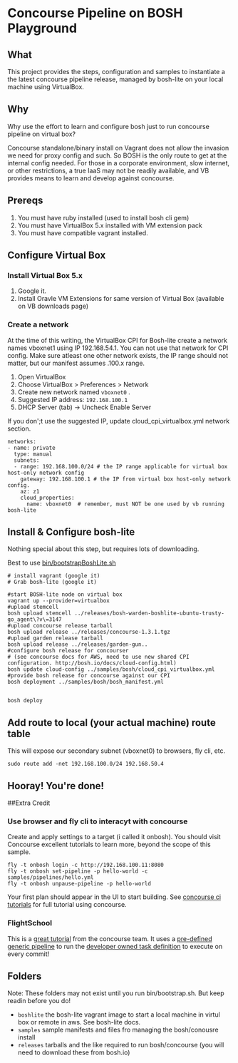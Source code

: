 # Concourse Pipeline on BOSH Playground

## What
This project provides the steps, configuration and samples to instantiate a the latest concourse pipeline release, managed by bosh-lite on your local machine using VirtualBox.


## Why
Why use the effort to learn and configure bosh just to run concourse pipeline on virtual box?

Concourse standalone/binary install on Vagrant does not allow the invasion we need for proxy config and such.  So BOSH is the only route to get at the internal config needed.  For those in a corporate environment, slow internet, or other restrictions, a true IaaS may not be readily available, and VB provides means to learn and develop against concourse.


## Prereqs
1. You must have ruby installed (used to install bosh cli gem)
2. You must have VirtualBox 5.x installed with VM extension pack
3. You must have compatible vagrant installed.




## Configure Virtual Box

### Install Virtual Box 5.x
1. Google it.
2. Install Oravle VM Extensions for same version of Virtual Box (available on VB downloads page)

### Create a network
At the time of this writing, the VirtualBox CPI for Bosh-lite create a network names vboxnet1 using IP 192.168.54.1.    You can not use that network for CPI config.  Make sure atleast one other network exists, the IP range should not matter, but our manifest assumes .100.x range.

1. Open VirtualBox
2. Choose VirtualBox > Preferences > Network
3. Create new network named `vboxnet0` .
4. Suggested IP address: `192.168.100.1` 
4. DHCP Server (tab) -> Uncheck Enable Server

If you don';t use the suggested IP, update cloud_cpi_virtualbox.yml network section.
```
networks:
- name: private
  type: manual
  subnets:
  - range: 192.168.100.0/24 # the IP range applicable for virtual box host-only network config
    gateway: 192.168.100.1 # the IP from virtual box host-only network config. 
    az: z1
    cloud_properties:
      name: vboxnet0  # remember, must NOT be one used by vb running bosh-lite
```


## Install & Configure bosh-lite
Nothing special about this step, but requires lots of downloading.

Best to use [bin/bootstrapBoshLite.sh](/bin/bootstrapBoshLite.sh)
```
# install vagrant (google it)
# Grab bosh-lite (google it)

#start BOSH-lite node on virtual box
vagrant up --provider=virtualbox
#upload stemcell
bosh upload stemcell ../releases/bosh-warden-boshlite-ubuntu-trusty-go_agent\?v\=3147 
#upload concourse release tarball
bosh upload release ../releases/concourse-1.3.1.tgz
#upload garden release tarball
bosh upload release ../releases/garden-gun..
#configure bosh release for concourser
# (see concourse docs for AWS, need to use new shared CPI configuration. http://bosh.io/docs/cloud-config.html)
bosh update cloud-config ../samples/bosh/cloud_cpi_virtualbox.yml 
#provide bosh release for concourse against our CPI
bosh deployment ../samples/bosh/bosh_manifest.yml 


bosh deploy 
```


## Add route to local (your actual machine) route table
This will expose our secondary subnet (vboxnet0) to browsers, fly cli, etc.
```
sudo route add -net 192.168.100.0/24 192.168.50.4
```


## Hooray! You're done!

##Extra Credit

### Use browser and fly cli to interacyt with concourse
Create and apply settings to a target (i called it onbosh).  You should visit Concourse excellent tutorials to learn more, beyond the scope of this sample.
```
fly -t onbosh login -c http://192.168.100.11:8080
fly -t onbosh set-pipeline -p hello-world -c samples/pipelines/hello.yml 
fly -t onbosh unpause-pipeline -p hello-world
```

Your first plan should appear in the UI to start building. See [concourse ci tutorials](https://concourse.ci/hello-world.html) for full tutorial using concourse.

### FlightSchool
This is a [great tutorial](https://concourse.ci/flight-school.html) from the concourse team.  It uses a [pre-defined generic pipeline](/samples/pipelines/flightschool.yml) to run the [developer owned task definition](https://github.com/eddiewebb/flight-school/blob/master/build.yml) to execute on every commit!

## Folders
Note: These folders may not exist until you run bin/bootstrap.sh. But keep readin before you do!

- `boshlite` 
    the bosh-lite vagrant image to start a local machine in virtul box or remote in aws. See bosh-lite docs.
- `samples`
    sample manifests and files fro managing the bosh/conousre install
- `releases`
    tarballs and the like required to run bosh/concourse (you will need to download these from bosh.io)


